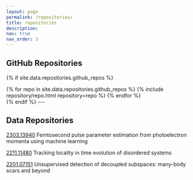 ```yaml
---
layout: page
permalink: /repositories/
title: repositories
description:
nav: true
nav_order: 3
---
```


## GitHub Repositories

{% if site.data.repositories.github_repos %}
<div class="repositories d-flex flex-wrap flex-md-row flex-column justify-content-between align-items-center">
  {% for repo in site.data.repositories.github_repos %}
    {% include repository/repo.html repository=repo %}
  {% endfor %}
</div>
{% endif %}
---

## Data Repositories

<a href="https://chaos.if.uj.edu.pl/ZOA/index.php?which=opendata&dataset=/2303.13940">2303.13940</a>
 Femtosecond pulse parameter estimation from photoelectron momenta using machine learning
 
<a href="https://chaos.if.uj.edu.pl/ZOA/index.php?which=opendata&dataset=/2303.13940">2211.11480</a> Tracking locality in time evolution of disordered systems

<a href="https://chaos.if.uj.edu.pl/ZOA/index.php?which=opendata&dataset=/2201.07151">2201.07151</a> Unsupervised detection of decoupled subspaces: many-body scars and beyond
